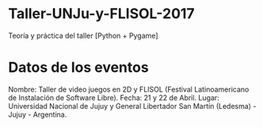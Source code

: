 # Taller-UNJu-y-FLISOL-2017

Teoría y práctica del taller [Python + Pygame]

# Datos de los eventos

Nombre: Taller de video juegos en 2D y FLISOL (Festival Latinoamericano de Instalación de Software Libre).
Fecha: 21 y 22 de Abril.
Lugar: Universidad Nacional de Jujuy y General Libertador San Martín (Ledesma) - Jujuy - Argentina.


